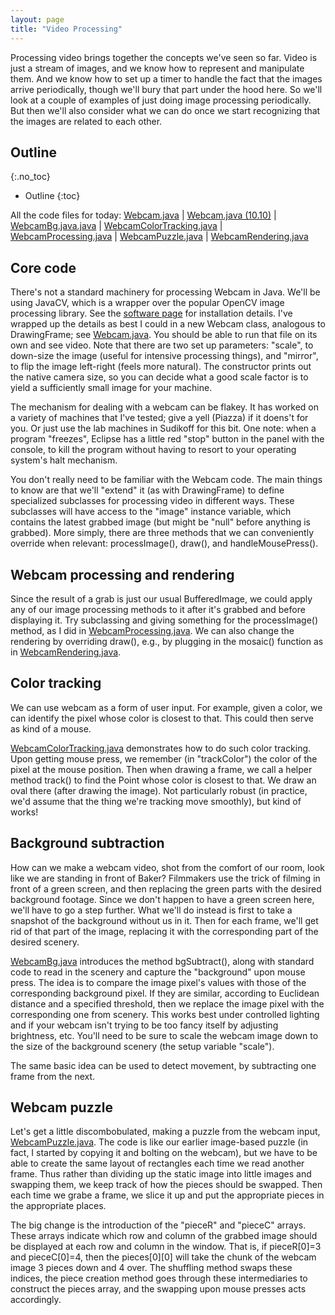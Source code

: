 ```yaml
---
layout: page
title: "Video Processing"
---
```


Processing video brings together the concepts we've seen so far. Video is just a
stream of images, and we know how to represent and manipulate them. And we know
how to set up a timer to handle the fact that the images arrive periodically,
though we'll bury that part under the hood here. So we'll look at a couple of
examples of just doing image processing periodically. But then we'll also consider
what we can do once we start recognizing that the images are related to each other.

## Outline
{:.no_toc}

* Outline
{:toc}

All the code files for today:
[Webcam.java](resources/Webcam.java) |
[Webcam.java (10.10)](resources/updated/Webcam.java) |
[WebcamBg.java.java](resources/WebcamBg.java) |
[WebcamColorTracking.java](resources/WebcamColorTracking.java) |
[WebcamProcessing.java](resources/WebcamProcessing.java) |
[WebcamPuzzle.java](resources/WebcamPuzzle.java) |
[WebcamRendering.java](resources/WebcamRendering.java)

## Core code

There's not a standard machinery for processing Webcam in Java. We'll be using
JavaCV, which is a wrapper over the popular OpenCV image processing library. See
the <a href="../../software.html">software page</a> for installation details. I've wrapped
up the details as best I could in a new Webcam class, analogous to DrawingFrame;
see [Webcam.java](resources/Webcam.java). You should be able to run
that file on its own and see video. Note that there are two set up parameters:
"scale", to down-size the image (useful for intensive processing things), and
"mirror", to flip the image left-right (feels more natural). The constructor
prints out the native camera size, so you can decide what a good scale factor
is to yield a sufficiently small image for your machine.

The mechanism for dealing with a webcam can be flakey. It has worked on a variety
of machines that I've tested; give a yell (Piazza) if it doens't for you. Or
just use the lab machines in Sudikoff for this bit. One note: when a program
"freezes", Eclipse has a little red "stop" button in the panel with the console,
to kill the program without having to resort to your operating system's halt mechanism.

You don't really need to be familiar with the Webcam code. The main things to know
are that we'll "extend" it (as with DrawingFrame) to define specialized subclasses
for processing video in different ways. These subclasses will have access to the
"image" instance variable, which contains the latest grabbed image (but might be
"null" before anything is grabbed). More simply, there are three methods that we
can conveniently override when relevant: processImage(), draw(), and
handleMousePress().

## Webcam processing and rendering

Since the result of a grab is just our usual BufferedImage, we could apply any
of our image processing methods to it after it's grabbed and before displaying
it. Try subclassing and giving something for the processImage() method, as I did
in [WebcamProcessing.java](resources/WebcamProcessing.java). We can also
change the rendering by overriding draw(), e.g., by plugging in the mosaic()
function as in [WebcamRendering.java](resources/WebcamRendering.java).

## Color tracking

We can use webcam as a form of user input. For example, given a color, we can
identify the pixel whose color is closest to that. This could then serve as kind
of a mouse.

[WebcamColorTracking.java](resources/WebcamColorTracking.java) demonstrates how to
do such color tracking. Upon getting mouse press, we remember (in "trackColor")
the color of the pixel at the mouse position. Then when drawing a frame, we call
a helper method track() to find the Point whose color is closest to that. We draw
an oval there (after drawing the image). Not particularly robust (in practice,
we'd assume that the thing we're tracking move smoothly), but kind of works!

## Background subtraction

How can we make a webcam video, shot from the comfort of our room, look like we
are standing in front of Baker? Filmmakers use the trick of filming in front of
a green screen, and then replacing the green parts with the desired background
footage. Since we don't happen to have a green screen here, we'll have to go a
step further. What we'll do instead is first to take a snapshot of the background
without us in it. Then for each frame, we'll get rid of that part of the image,
replacing it with the corresponding part of the desired scenery.

[WebcamBg.java](resources/WebcamBg.java) introduces the method bgSubtract(),
along with standard code to read in the scenery and capture the "background" upon
mouse press. The idea is to compare the image pixel's values with those of the
corresponding background pixel. If they are similar, according to Euclidean
distance and a specified threshold, then we replace the image pixel with the
corresponding one from scenery. This works best under controlled lighting and
if your webcam isn't trying to be too fancy itself by adjusting brightness, etc.
You'll need to be sure to scale the webcam image down to the size of the background
scenery (the setup variable "scale").

The same basic idea can be used to detect movement, by subtracting one frame
from the next.

## Webcam puzzle 

Let's get a little discombobulated, making a puzzle from the webcam input,
[WebcamPuzzle.java](resources/WebcamPuzzle.java). The code is like our earlier
image-based puzzle (in fact, I started by copying it and bolting on the webcam),
but we have to be able to create the same layout of rectangles each time we read
another frame. Thus rather than dividing up the static image into little images
and swapping them, we keep track of how the pieces should be swapped. Then each
time we grabe a frame, we slice it up and put the appropriate pieces in the
appropriate places.

The big change is the introduction of the "pieceR" and "pieceC" arrays. These
arrays indicate which row and column of the grabbed image should be displayed
at each row and column in the window. That is, if pieceR[0]=3 and pieceC[0]=4,
then the pieces[0][0] will take the chunk of the webcam image 3 pieces down and
4 over. The shuffling method swaps these indices, the piece creation method goes
through these intermediaries to construct the pieces array, and the swapping upon
mouse presses acts accordingly.
